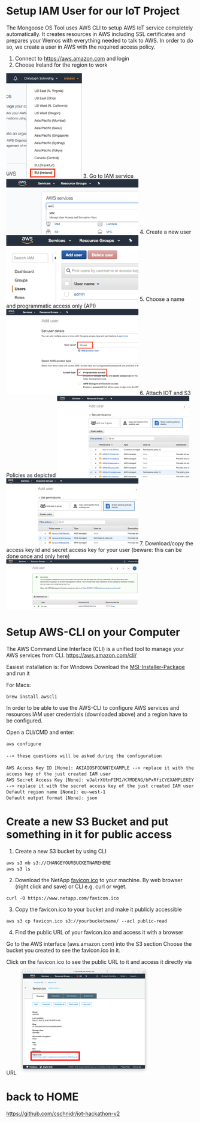 # Setup IAM User for our IoT Project

The Mongoose OS Tool uses AWS CLI to setup AWS IoT service completely automatically. It creates resources in AWS including SSL certificates and prepares your Wemos with everything needed to talk to AWS.
In order to do so, we create a user in AWS with the required access policy. 

1. Connect to https://aws.amazon.com and login
2. Choose Ireland for the region to work
<img src="https://github.com/cschnidr/iot-hackathon-v2/blob/master/images/3-iamuser-1.png" width="40%">
3. Go to IAM service
<img src="https://github.com/cschnidr/iot-hackathon-v2/blob/master/images/3-iamuser-2.png" width="70%">
4. Create a new user
<img src="https://github.com/cschnidr/iot-hackathon-v2/blob/master/images/3-iamuser-3.png" width="70%">
5. Choose a name and programmatic access only (API)
<img src="https://github.com/cschnidr/iot-hackathon-v2/blob/master/images/3-iamuser-4.png" width="70%">
6. Attach IOT and S3 Policies as depicted
<img src="https://github.com/cschnidr/iot-hackathon-v2/blob/master/images/3-iamuser-5.png" width="70%">
<img src="https://github.com/cschnidr/iot-hackathon-v2/blob/master/images/3-iamuser-6.png" width="70%">
7. Download/copy the access key id and secret access key for your user (beware: this can be done once and only here)
<img src="https://github.com/cschnidr/iot-hackathon-v2/blob/master/images/3-iamuser-7.png" width="70%">


# Setup AWS-CLI on your Computer

The AWS Command Line Interface (CLI) is a unified tool to manage your AWS services from CLI. https://aws.amazon.com/cli/

Easiest installation is:
For Windows
Download the [MSI-Installer-Package](https://docs.aws.amazon.com/cli/latest/userguide/awscli-install-windows.html#install-msi-on-windows) and run it

For Macs:
```
brew install awscli
```

In order to be able to use the AWS-CLI to configure AWS services and resources  IAM user credentials (downloaded above) and a region have to be configured.

Open a CLI/CMD and enter:
```
aws configure

--> these questions will be asked during the configuration

AWS Access Key ID [None]: AKIAIOSFODNN7EXAMPLE --> replace it with the access key of the just created IAM user
AWS Secret Access Key [None]: wJalrXUtnFEMI/K7MDENG/bPxRfiCYEXAMPLEKEY --> replace it with the secret access key of the just created IAM user
Default region name [None]: eu-west-1
Default output format [None]: json
```

# Create a new S3 Bucket and put something in it for public access

1. Create a new S3 bucket by using CLI
```
aws s3 mb s3://CHANGEYOURBUCKETNAMEHERE
aws s3 ls
```

2. Download the NetApp [favicon.ico](https://www.netapp.com/favicon.ico) to your machine. By web browser (right click and save) or CLI e.g. curl or wget.
```
curl -O https://www.netapp.com/favicon.ico
```
3. Copy the favicon.ico to your bucket and make it publicly accessible
```
aws s3 cp favicon.ico s3://yourbucketname/ --acl public-read
```

4. Find the public URL of your favicon.ico and access it with a browser

Go to the AWS interface (aws.amazon.com) into the S3 section
Choose the bucket you created to see the favicon.ico in it.

Click on the favicon.ico to see the public URL to it and access it directly via URL
<img src="https://github.com/cschnidr/iot-hackathon-v2/blob/master/images/3-s3-2.png" width="70%">


# back to HOME
https://github.com/cschnidr/iot-hackathon-v2
